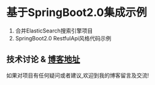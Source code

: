 # 基于SpringBoot2.0集成示例
1. 合并ElasticSearch搜索引擎项目
2. SpringBoot2.0 RestfulApi风格代码示例

## 技术讨论 & [博客地址](http://www.codeteen.cn/)
如果对项目有任何疑问或者建议,欢迎到我的博客留言及交流!
